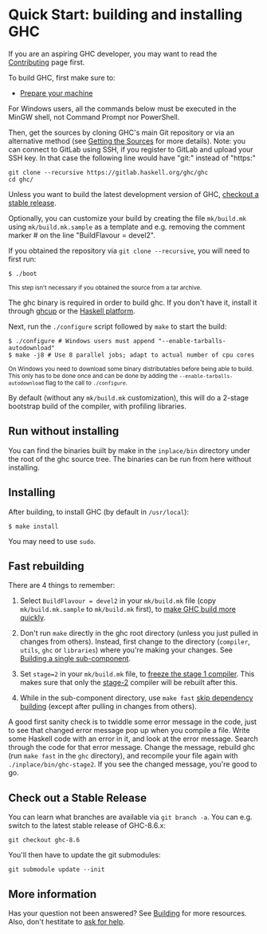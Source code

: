 # Quick Start: building and installing GHC


If you are an aspiring GHC developer, you may want to read the [Contributing](contributing) page first.


To build GHC, first make sure to:

- [Prepare your machine](building/preparation)


For Windows users, all the commands below must be executed in the MinGW shell, not Command Prompt nor PowerShell.


Then, get the sources by cloning GHC's main Git repository or via an alternative method (see [Getting the Sources](building/getting-the-sources) for more details). Note: you can connect to GitLab using SSH, if you register to GitLab and upload your SSH key. In that case the following line would have "git:" instead of "https:"

```
git clone --recursive https://gitlab.haskell.org/ghc/ghc
cd ghc/
```


Unless you want to build the latest development version of GHC, [checkout a stable release](building/quick-start#).


Optionally, you can customize your build by creating the file `mk/build.mk` using `mk/build.mk.sample` as a template and e.g. removing the comment marker \# on the line "BuildFlavour = devel2".


If you obtained the repository via `git clone --recursive`, you will need to first run:

```
$ ./boot
```

<sub>This step isn't necessary if you obtained the source from a tar archive.</sub>

The ghc binary is required in order to build ghc. If you don't have it, install it through [ghcup](https://www.haskell.org/ghcup/) or the [Haskell platform](https://www.haskell.org/platform/).

Next, run the `./configure` script followed by `make` to start the build:

```
$ ./configure # Windows users must append "--enable-tarballs-autodownload"
$ make -j8 # Use 8 parallel jobs; adapt to actual number of cpu cores
```

<sub>On Windows you need to download some binary distributables before being able to build.  This only has to be done once and can be done by adding the `--enable-tarballs-autodownload` flag to the call to `./configure`.</sub>


By default (without any `mk/build.mk` customization), this will do a 2-stage bootstrap build of the compiler, with profiling libraries.

## Run without installing


You can find the binaries built by make in the `inplace/bin` directory under the root of the ghc source tree. The binaries can be run from here without installing.

## Installing


After building, to install GHC (by default in `/usr/local`):

```
$ make install
```


You may need to use `sudo`.

## Fast rebuilding


There are 4 things to remember:

1. Select `BuildFlavour = devel2` in your `mk/build.mk` file (copy `mk/build.mk.sample` to `mk/build.mk` first), to
  [make GHC build more quickly](building/using#how-to-make-ghc-build-quickly).

1. Don't run `make` directly in the ghc root directory (unless you just pulled in changes from others). Instead, first
  change to the directory (`compiler`, `utils`, `ghc` or `libraries`) where you're making your changes.
  See [Building a single sub-component](building/using#).

1. Set `stage=2` in your `mk/build.mk` file, to
  [freeze the stage 1 compiler](building/using#freezing-stage-1).
  This makes sure that only the
  [stage-2](building/architecture/idiom/stages) compiler will be
  rebuilt after this.

1. While in the sub-component directory, use `make fast` [skip dependency building](building/using#skip-dependency-building) (except after pulling in changes from others).


A good first sanity check is to twiddle some error message in the code, just to see that changed error message pop up when you compile a file. Write some Haskell code with an error in it, and look at the error message. Search through the code for that error message. Change the message, rebuild ghc (run `make fast` in the `ghc` directory), and recompile your file again with `./inplace/bin/ghc-stage2`. If you see the changed message, you're good to go.

## Check out a Stable Release


You can learn what branches are available via ```git branch -a```. You can e.g. switch to the latest stable release of GHC-8.6.x:

```
git checkout ghc-8.6
```


You'll then have to update the git submodules:

```
git submodule update --init
```

## More information


Has your question not been answered? See [Building](building) for more resources. Also, don't hestitate to [ask for help](mailing-lists-and-irc).
